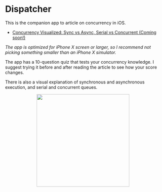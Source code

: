 # Dispatcher

This is the companion app to article on concurrency in iOS. 

- [Concurrency Visualized: Sync vs Async, Serial vs Concurrent (Coming soon!)](https://besher.ca)

<i>The app is optimized for iPhone X screen or larger, so I recommend not picking something smaller than an iPhone X simulator.</i>

The app has a 10-question quiz that tests your concurrency knowledge. I suggest trying it before and after reading the article to see how your score changes. 

There is also a visual explanation of synchronous and asynchronous execution, and serial and concurrent queues. 

<p align="center"><img src="https://github.com/almaleh/Dispatcher/blob/master/Github-Images/concurrent.gif" width="300"></p>
